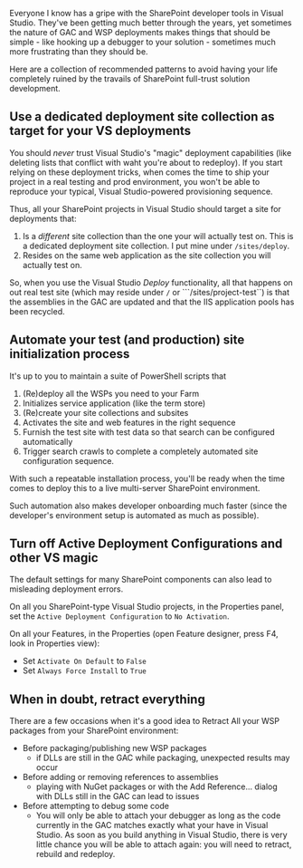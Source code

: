 Everyone I know has a gripe with the SharePoint developer tools in Visual Studio. They've been getting much better through the years, yet sometimes the nature of GAC and WSP deployments makes things that should be simple - like hooking up a debugger to your solution - sometimes much more frustrating than they should be.

Here are a collection of recommended patterns to avoid having your life completely ruined by the travails of SharePoint full-trust solution development.

## Use a dedicated deployment site collection as target for your VS deployments

You should *never* trust Visual Studio's "magic" deployment capabilities (like deleting lists that conflict with waht you're about to redeploy). If you start relying on these deployment tricks, when comes the time to ship your project in a real testing and prod environment, you won't be able to reproduce your typical, Visual Studio-powered provisioning sequence.

Thus, all your SharePoint projects in Visual Studio should target a site for deployments that:

1. Is a *different* site collection than the one your will actually test on. This is a dedicated deployment site collection. I put mine under ```/sites/deploy```.
2. Resides on the same web application as the site collection you will actually test on.

So, when you use the Visual Studio *Deploy* functionality, all that happens on out real test site (which may reside under ```/``` or ```/sites/project-test``) is that the assemblies in the GAC are updated and that the IIS application pools has been recycled.

## Automate your test (and production) site initialization process

It's up to you to maintain a suite of PowerShell scripts that 

1. (Re)deploy all the WSPs you need to your Farm
2. Initializes service application (like the term store)
3. (Re)create your site collections and subsites
4. Activates the site and web features in the right sequence
5. Furnish the test site with test data so that search can be configured automatically
6. Trigger search crawls to complete a completely automated site configuration sequence.

With such a repeatable installation process, you'll be ready when the time comes to deploy this to a live multi-server SharePoint environment.

Such automation also makes developer onboarding much faster (since the developer's environment setup is automated as much as possible).

## Turn off Active Deployment Configurations and other VS magic

The default settings for many SharePoint components can also lead to misleading deployment errors.

On all you SharePoint-type Visual Studio projects, in the Properties panel, set the ```Active Deployment Configuration``` to ```No Activation```.

On all your Features, in the Properties (open Feature designer, press F4, look in Properties view):

* Set ```Activate On Default``` to ```False```
* Set ```Always Force Install``` to ```True```

## When in doubt, retract everything

There are a few occasions when it's a good idea to Retract All your WSP packages from your SharePoint environment:

* Before packaging/publishing new WSP packages
    * if DLLs are still in the GAC while packaging, unexpected results may occur
* Before adding or removing references to assemblies
    * playing with NuGet packages or with the Add Reference... dialog with DLLs still in the GAC can lead to issues
* Before attempting to debug some code
    * You will only be able to attach your debugger as long as the code currently in the GAC matches exactly what your have in Visual Studio. As soon as you build anything in Visual Studio, there is very little chance you will be able to attach again: you will need to retract, rebuild and redeploy.

